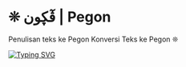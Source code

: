 # ❊ ڤٓڮون | Pegon
Penulisan teks ke Pegon
Konversi Teks ke Pegon
❊

[![Typing SVG](https://readme-typing-svg.herokuapp.com?lines=Selamat+datang!;di+Pegon+Repository+Page)]()
